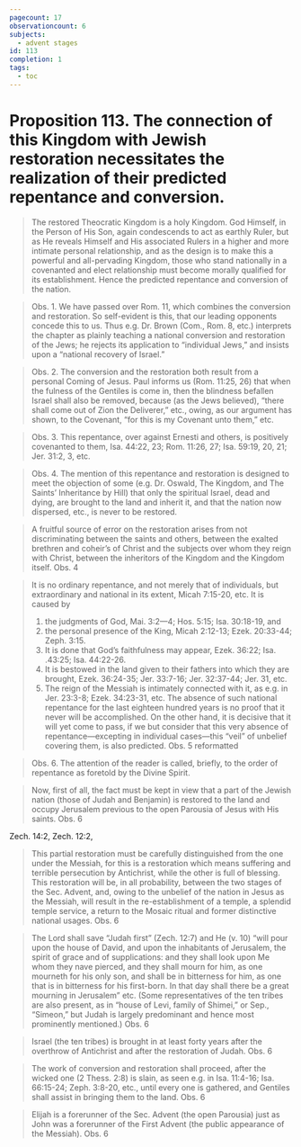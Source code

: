 ```yaml
---
pagecount: 17
observationcount: 6
subjects:
  - advent stages
id: 113
completion: 1
tags:
  - toc
---
```

# Proposition 113. The connection of this Kingdom with Jewish restoration necessitates the realization of their predicted repentance and conversion.

>The restored Theocratic Kingdom is a holy Kingdom. God Himself, in the Person of His Son, again condescends to act as earthly Ruler, but as He reveals Himself and His associated Rulers in a higher and more intimate personal relationship, and as the design is to make this a powerful and all-pervading Kingdom, those who stand nationally in a covenanted and elect relationship must become morally qualified for its establishment. Hence the predicted repentance and conversion of the nation.

>Obs. 1. We have passed over Rom. 11, which combines the conversion and restoration. So self-evident is this, that our leading opponents concede this to us. Thus e.g. Dr. Brown (Com., Rom. 8, etc.) interprets the chapter as plainly teaching a national conversion and restoration of the Jews; he rejects its application to “individual Jews,” and insists upon a “national recovery of Israel.”

>Obs. 2. The conversion and the restoration both result from a personal Coming of Jesus. Paul informs us (Rom. 11:25, 26) that when the fulness of the Gentiles is come in, then the blindness befallen Israel shall also be removed, because (as the Jews believed), “there shall come out of Zion the Deliverer,” etc., owing, as our argument has shown, to the Covenant, “for this is my Covenant unto them,” etc.

>Obs. 3. This repentance, over against Ernesti and others, is positively covenanted to them, Isa. 44:22, 23; Rom. 11:26, 27; Isa. 59:19, 20, 21; Jer. 31:2, 3, etc.

>Obs. 4. The mention of this repentance and restoration is designed to meet the objection of some (e.g. Dr. Oswald, The Kingdom, and The Saints’ Inheritance by Hill) that only the spiritual Israel, dead and dying, are brought to the land and inherit it, and that the nation now dispersed, etc., is never to be restored.

>A fruitful source of error on the restoration arises from not discriminating between the saints and others, between the exalted brethren and coheir’s of Christ and the subjects over whom they reign with Christ, between the inheritors of the Kingdom and the Kingdom itself.
>Obs. 4

>It is no ordinary repentance, and not merely that of individuals, but extraordinary and national in its extent, Micah 7:15-20, etc. It is caused by 
>1. the judgments of God, Mai. 3:2—4; Hos. 5:15; Isa. 30:18-19, and 
>2. the personal presence of the King, Micah 2:12-13; Ezek. 20:33-44; Zeph. 3:15. 
>3. It is done that God’s faithfulness may appear, Ezek. 36:22; Isa. .43:25; Isa. 44:22-26. 
>4. It is bestowed in the land given to their fathers into which they are brought, Ezek. 36:24-35; Jer. 33:7-16; Jer. 32:37-44; Jer. 31, etc. 
>5. The reign of the Messiah is intimately connected with it, as e.g. in Jer. 23:3-8; Ezek. 34:23-31, etc. 
>The absence of such national repentance for the last eighteen hundred years is no proof that it never will be accomplished. On the other hand, it is decisive that it will yet come to pass, if we but consider that this very absence of repentance—excepting in individual cases—this “veil” of unbelief covering them, is also predicted.
>Obs. 5 reformatted

>Obs. 6. The attention of the reader is called, briefly, to the order of repentance as foretold by the Divine Spirit.

>Now, first of all, the fact must be kept in view that a part of the Jewish nation (those of Judah and Benjamin) is restored to the land and occupy Jerusalem previous to the open Parousia of Jesus with His saints.
>Obs. 6

Zech. 14:2, Zech. 12:2,

>This partial restoration must be carefully distinguished from the one under the Messiah, for this is a restoration which means suffering and terrible persecution by Antichrist, while the other is full of blessing. This restoration will be, in all probability, between the two stages of the Sec. Advent, and, owing to the unbelief of the nation in Jesus as the Messiah, will result in the re-establishment of a temple, a splendid temple service, a return to the Mosaic ritual and former distinctive national usages.
>Obs. 6

>The Lord shall save “Judah first” (Zech. 12:7) and He (v. 10) “will pour upon the house of David, and upon the inhabitants of Jerusalem, the spirit of grace and of supplications: and they shall look upon Me whom they nave pierced, and they shall mourn for him, as one mourneth for his only son, and shall be in bitterness for him, as one that is in bitterness for his first-born. In that day shall there be a great mourning in Jerusalem” etc. (Some representatives of the ten tribes are also present, as in “house of Levi, family of Shimei,” or Sep., “Simeon,” but Judah is largely predominant and hence most prominently mentioned.)
>Obs. 6

>Israel (the ten tribes) is brought in at least forty years after the overthrow of Antichrist and after the restoration of Judah.
>Obs. 6

>The work of conversion and restoration shall proceed, after the wicked one (2 Thess. 2:8) is slain, as seen e.g. in Isa. 11:4-16; Isa. 66:15-24; Zeph. 3:8-20, etc., until every one is gathered, and Gentiles shall assist in bringing them to the land.
>Obs. 6

>Elijah is a forerunner of the Sec. Advent (the open Parousia) just as John was a forerunner of the First Advent (the public appearance of the Messiah).
>Obs. 6



